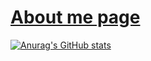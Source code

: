 # [About me page](https://about-gettuh.vercel.app/)
[![Anurag's GitHub stats](https://github-readme-stats.vercel.app/api?username=GetTuh)](https://github.com/GetTuh/About)
